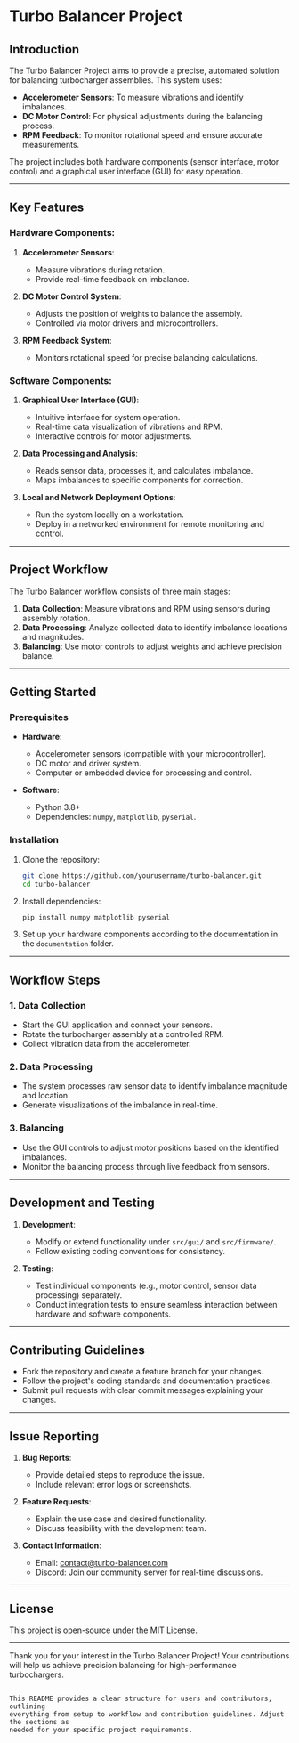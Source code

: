 # Turbo Balancer Project
## Introduction

The Turbo Balancer Project aims to provide a precise, automated solution for balancing 
turbocharger assemblies. This system uses:

- **Accelerometer Sensors**: To measure vibrations and identify imbalances.
- **DC Motor Control**: For physical adjustments during the balancing process.
- **RPM Feedback**: To monitor rotational speed and ensure accurate measurements.

The project includes both hardware components (sensor interface, motor control) and a 
graphical user interface (GUI) for easy operation.

---

## Key Features

### Hardware Components:
1. **Accelerometer Sensors**:
   - Measure vibrations during rotation.
   - Provide real-time feedback on imbalance.

2. **DC Motor Control System**:
   - Adjusts the position of weights to balance the assembly.
   - Controlled via motor drivers and microcontrollers.

3. **RPM Feedback System**:
   - Monitors rotational speed for precise balancing calculations.

### Software Components:
1. **Graphical User Interface (GUI)**:
   - Intuitive interface for system operation.
   - Real-time data visualization of vibrations and RPM.
   - Interactive controls for motor adjustments.

2. **Data Processing and Analysis**:
   - Reads sensor data, processes it, and calculates imbalance.
   - Maps imbalances to specific components for correction.

3. **Local and Network Deployment Options**:
   - Run the system locally on a workstation.
   - Deploy in a networked environment for remote monitoring and control.

---

## Project Workflow

The Turbo Balancer workflow consists of three main stages:

1. **Data Collection**: Measure vibrations and RPM using sensors during assembly 
rotation.
2. **Data Processing**: Analyze collected data to identify imbalance locations and 
magnitudes.
3. **Balancing**: Use motor controls to adjust weights and achieve precision balance.

---

## Getting Started

### Prerequisites

- **Hardware**:
  - Accelerometer sensors (compatible with your microcontroller).
  - DC motor and driver system.
  - Computer or embedded device for processing and control.

- **Software**:
  - Python 3.8+
  - Dependencies: `numpy`, `matplotlib`, `pyserial`.

### Installation

1. Clone the repository:
   ```bash
   git clone https://github.com/yourusername/turbo-balancer.git
   cd turbo-balancer
   ```

2. Install dependencies:
   ```bash
   pip install numpy matplotlib pyserial
   ```

3. Set up your hardware components according to the documentation in the 
`documentation` folder.

---

## Workflow Steps

### 1. Data Collection

- Start the GUI application and connect your sensors.
- Rotate the turbocharger assembly at a controlled RPM.
- Collect vibration data from the accelerometer.

### 2. Data Processing

- The system processes raw sensor data to identify imbalance magnitude and location.
- Generate visualizations of the imbalance in real-time.

### 3. Balancing

- Use the GUI controls to adjust motor positions based on the identified imbalances.
- Monitor the balancing process through live feedback from sensors.

---

## Development and Testing

1. **Development**:
   - Modify or extend functionality under `src/gui/` and `src/firmware/`.
   - Follow existing coding conventions for consistency.

2. **Testing**:
   - Test individual components (e.g., motor control, sensor data processing) 
separately.
   - Conduct integration tests to ensure seamless interaction between hardware and 
software components.

---

## Contributing Guidelines

- Fork the repository and create a feature branch for your changes.
- Follow the project's coding standards and documentation practices.
- Submit pull requests with clear commit messages explaining your changes.

---

## Issue Reporting

1. **Bug Reports**:
   - Provide detailed steps to reproduce the issue.
   - Include relevant error logs or screenshots.

2. **Feature Requests**:
   - Explain the use case and desired functionality.
   - Discuss feasibility with the development team.

3. **Contact Information**:
   - Email: contact@turbo-balancer.com
   - Discord: Join our community server for real-time discussions.

---

## License

This project is open-source under the MIT License.

---

Thank you for your interest in the Turbo Balancer Project! Your contributions will 
help us achieve precision balancing for high-performance turbochargers.
```

This README provides a clear structure for users and contributors, outlining 
everything from setup to workflow and contribution guidelines. Adjust the sections as 
needed for your specific project requirements.
